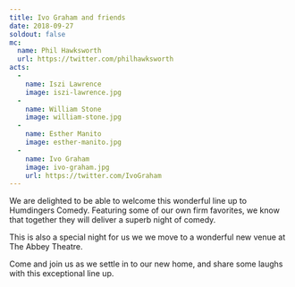 ```yaml
---
title: Ivo Graham and friends
date: 2018-09-27
soldout: false
mc:
  name: Phil Hawksworth
  url: https://twitter.com/philhawksworth
acts:
  -
    name: Iszi Lawrence
    image: iszi-lawrence.jpg
  -
    name: William Stone
    image: william-stone.jpg
  -
    name: Esther Manito
    image: esther-manito.jpg
  -
    name: Ivo Graham
    image: ivo-graham.jpg
    url: https://twitter.com/IvoGraham
---
```


We are delighted to be able to welcome this wonderful line up to Humdingers Comedy. Featuring some of our own firm favorites, we know that together they will deliver a superb night of comedy.

This is also a special night for us we we move to a wonderful new venue at The Abbey Theatre.

Come and join us as we settle in to our new home, and share some laughs with this exceptional line up.


